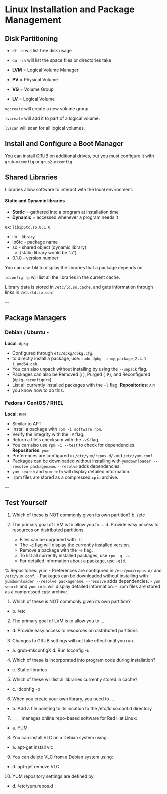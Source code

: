 # Linux Installation and Package Management
## Disk Partitioning
- `df -h` will list free disk usage
- `du -sh` will list the space files or directories take


- **LVM** = Logical Volume Manager
- **PV** = Physical Volume
- **VG** = Volume Group
- **LV** = Logical Volume

`vgcreate` will create a new volume group.

`lvcreate` will add it to part of a logical volume.

`lvscan` will scan for all logical volumes.


## Install and Configure a Boot Manager
You can install GRUB on additional drives, but you must configure it with `grub-mkconfig` or `grub2-mkconfig`.

## Shared Libraries
Libraries allow software to interact with the local environment.

#### Static and Dynamic libraries
  - **Static** = gathered into a program at installation time
  - **Dynamic** = accessed whenever a program needs it

ex: `libip6tc.so.0.1.0`
  - lib - library
  - ip6tc - package name
  - so - shared object (dynamic library)
    - (static library would be "a")
  - 0.1.0 - version number

You can use `ldd` to display the libraries that a package depends on.

`ldconfig -p` will list all the libraries in the current cache.

Library data is stored in `/etc/ld.so.cache`, and gets information through links in `/etc/ld.so.conf`

--
## Package Managers
### Debian / Ubuntu -
**Local**: `dpkg`
  - Configured through `etc/dpkg/dpkg.cfg`.
  - to directly install a package, use:
    `sudo dpkg -i my_package_2.4.1-1_amd64.deb`.
  - You can also unpack without installing by using the `--unpack` flag.
  - Packages can also be Removed (`r`), Purged (`-P`), and Reconfigured (`dpkg-reconfigure`).
  - List all currently installed packages with the `-l` flag.
**Repositories**: `APT`
  - you know how to do this.

### Fedora / CentOS / RHEL
**Local**: `RPM`
  - Similar to APT.
  - Install a package with `rpm -i software.rpm`.
  - Verify the integrity with the `-V` flag.
  - Return a file's checksum with the `-vK` flag.
  - You can also use `rpm -i --test` to check for dependencies.
**Repositories**: `yum`
  - Preferences are configured in `/etc/yum/repos.d/` and `/etc/yum.conf`.
  - Packages can be downloaded without installing with `yumdownloader --resolve packagename`. `--resolve` adds dependencies.
  - `yum search` and `yum info` will display detailed information.
  - .rpm files are stored as a compressed `cpio` archive.

--
## Test Yourself
1. Which of these is NOT commonly given its own partition?
  b. /etc

2. The primary goal of LVM is to allow you to ...
  d. Provide easy access to resources on distributed partitions
    - Files can be upgraded with `-U`.
    - The `-q` flag will display the currently installed version.
    - Remove a package with the `-e` flag.
    - To list all currently installed packages, use `rpm -q -a`.
    - For detailed information about a package, use `-qid`.

  % Repositories: yum
    - Preferences are configured in `/etc/yum/repos.d/` and `/etc/yum.conf`.
    - Packages can be downloaded without installing with `yumdownloader --resolve packagename`. `--resolve` adds dependencies.
    - `yum search` and `yum info` will display detailed information.
    - .rpm files are stored as a compressed `cpio` archive.

1. Which of these is NOT commonly given its own partition?
  * b. /etc

2. The primary goal of LVM is to allow you to ...
  * d. Provide easy access to resources on distributed partitions

3. Changes to GRUB settings will not take effect until you run...
  * a. grub-mkconfigX d. Run ldconfig -u

4. Which of these is incorporated into program code during installation?
  * c. Static libraries

5. Which of these will list all libraries currently stored in cache?
  * c. ldconfig -p

6. When you create your own library, you need to ...
  * b. Add a file pointing to its location to the /etc/ld.so.conf.d directory

7. ____ manages online repo-based software for Red Hat Linux:
  * a. YUM

8. You can install VLC on a Debian system using:
  * a. apt-get install vlc

9. You can delete VLC from a Debian system using:
  * d. apt-get remove VLC

10. YUM repository settings are defined by:
  * d. /etc/yum.repos.d
